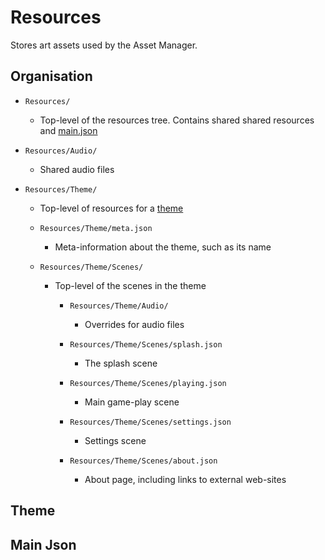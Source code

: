 # Resources

Stores art assets used by the Asset Manager.

## Organisation

* `Resources/`

  * Top-level of the resources tree. Contains shared shared resources and [main.json](#main-json)

* `Resources/Audio/`

  * Shared audio files

* `Resources/Theme/`

  * Top-level of resources for a [theme](#theme)

  * `Resources/Theme/meta.json`

    * Meta-information about the theme, such as its name

  * `Resources/Theme/Scenes/`

    * Top-level of the scenes in the theme

      * `Resources/Theme/Audio/`

        * Overrides for audio files

      * `Resources/Theme/Scenes/splash.json`

        * The splash scene

      * `Resources/Theme/Scenes/playing.json`

        * Main game-play scene

      * `Resources/Theme/Scenes/settings.json`

        * Settings scene

      * `Resources/Theme/Scenes/about.json`

        * About page, including links to external web-sites

          

## Theme

## Main Json

